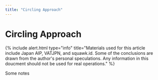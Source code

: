 ```yaml
---
title: "Circling Approach"
---
```


# Circling Approach
{% include alert.html type="info" title="Materials used for this article include Japan AIP, VATJPN, and squawk.id. Some of the conclusions are drawn from the author's personal speculations. Any information in this doucment should not be used for real operations." %}

Some notes